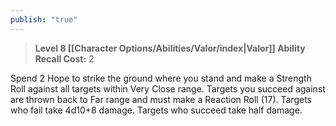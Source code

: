 ```yaml
---
publish: "true"
---
```

> **Level 8 [[Character Options/Abilities/Valor/index|Valor]] Ability**
> **Recall Cost:** 2

Spend 2 Hope to strike the ground where you stand and make a Strength Roll against all targets within Very Close range. Targets you succeed against are thrown back to Far range and must make a Reaction Roll (17). Targets who fail take 4d10+8 damage. Targets who succeed take half damage.
